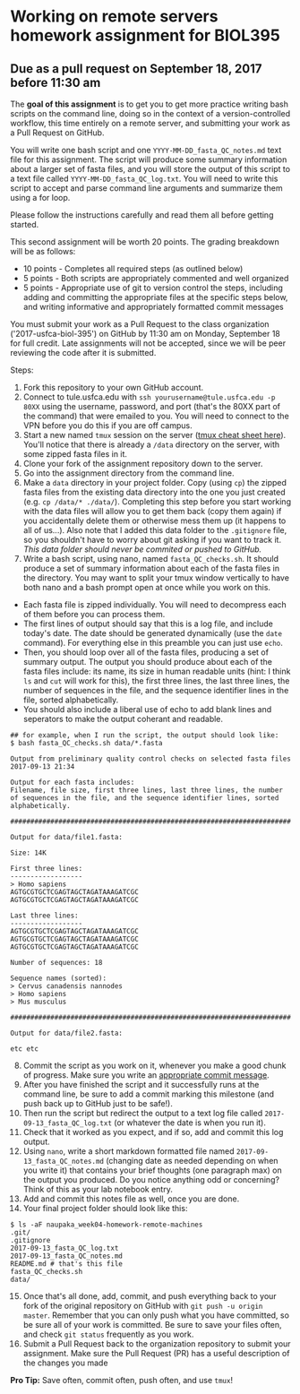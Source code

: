 # Working on remote servers homework assignment for BIOL395
## Due as a pull request on September 18, 2017 before 11:30 am

The **goal of this assignment** is to get you to get more practice writing bash scripts on the command line, doing so in the context of a version-controlled workflow, this time entirely on a remote server, and submitting your work as a Pull Request on GitHub.

You will write one bash script and one `YYYY-MM-DD_fasta_QC_notes.md` text file for this assignment. The script will produce some summary information about a larger set of fasta files, and you will store the output of this script to a text file called `YYYY-MM-DD_fasta_QC_log.txt`. You will need to write this script to accept and parse command line arguments and summarize them using a for loop.

Please follow the instructions carefully and read them all before getting started.

This second assignment will be worth 20 points. The grading breakdown will be as follows:

* 10 points - Completes all required steps (as outlined below)
* 5 points - Both scripts are appropriately commented and well organized
* 5 points - Appropriate use of git to version control the steps, including adding and committing the appropriate files at the specific steps below, and writing informative and appropriately formatted commit messages

You must submit your work as a Pull Request to the class organization ('2017-usfca-biol-395') on GitHub by 11:30 am on Monday, September 18 for full credit. Late assignments will not be accepted, since we will be peer reviewing the code after it is submitted.

Steps:

1. Fork this repository to your own GitHub account.
2. Connect to tule.usfca.edu with `ssh yourusername@tule.usfca.edu -p 80XX` using the username, password, and port (that's the 80XX part of the command) that were emailed to you. You will need to connect to the VPN before you do this if you are off campus.
3. Start a new named `tmux` session on the server ([tmux cheat sheet here](https://gist.github.com/MohamedAlaa/2961058)). You'll notice that there is already a `/data` directory on the server, with some zipped fasta files in it.
4. Clone your fork of the assignment repository down to the server.
5. Go into the assignment directory from the command line.
6. Make a `data` directory in your project folder. Copy (using `cp`) the zipped fasta files from the existing data directory into the one you just created (e.g. `cp /data/* ./data/`). Completing this step before you start working with the data files will allow you to get them back (copy them again) if you accidentally delete them or otherwise mess them up (it happens to all of us...). Also note that I added this data folder to the `.gitignore` file, so you shouldn't have to worry about git asking if you want to track it. *This data folder should never be commited or pushed to GitHub.*
7. Write a bash script, using nano, named `fasta_QC_checks.sh`. It should produce a set of summary information about each of the fasta files in the directory. You may want to split your tmux window vertically to have both nano and a bash prompt open at once while you work on this.
  * Each fasta file is zipped individually. You will need to decompress each of them before you can process them.
  * The first lines of output should say that this is a log file, and include today's date. The date should be generated dynamically (use the `date` command). For everything else in this preamble you can just use `echo`.
  * Then, you should loop over all of the fasta files, producing a set of summary output. The output you should produce about each of the fasta files include: its name, its size in human readable units (hint: I think `ls` and `cut` will work for this), the first three lines, the last three lines, the number of sequences in the file, and the sequence identifier lines in the file, sorted alphabetically.
  * You should also include a liberal use of echo to add blank lines and seperators to make the output coherant and readable.

```
## for example, when I run the script, the output should look like:
$ bash fasta_QC_checks.sh data/*.fasta

Output from preliminary quality control checks on selected fasta files
2017-09-13 21:34

Output for each fasta includes:
Filename, file size, first three lines, last three lines, the number of sequences in the file, and the sequence identifier lines, sorted alphabetically.

######################################################################

Output for data/file1.fasta:

Size: 14K

First three lines:
------------------
> Homo sapiens
AGTGCGTGCTCGAGTAGCTAGATAAAGATCGC
AGTGCGTGCTCGAGTAGCTAGATAAAGATCGC

Last three lines:
------------------
AGTGCGTGCTCGAGTAGCTAGATAAAGATCGC
AGTGCGTGCTCGAGTAGCTAGATAAAGATCGC
AGTGCGTGCTCGAGTAGCTAGATAAAGATCGC

Number of sequences: 18

Sequence names (sorted):
> Cervus canadensis nannodes
> Homo sapiens
> Mus musculus

######################################################################

Output for data/file2.fasta:

etc etc

```

8. Commit the script as you work on it, whenever you make a good chunk of progress. Make sure you write
   an [appropriate commit message](https://chris.beams.io/posts/git-commit/).
9. After you have finished the script and it successfully runs at the command line, be sure to add a commit marking this milestone (and push back up to GitHub just to be safe!).
10. Then run the script but redirect the output to a text log file called `2017-09-13_fasta_QC_log.txt` (or whatever the date is when you run it).
11. Check that it worked as you expect, and if so, add and commit this log output.
12. Using `nano`, write a short markdown formatted file named `2017-09-13_fasta_QC_notes.md` (changing date as needed depending on when you write it) that contains your brief thoughts (one paragraph max) on the output you produced. Do you notice anything odd or concerning? Think of this as your lab notebook entry.
13. Add and commit this notes file as well, once you are done.
14. Your final project folder should look like this:

```
$ ls -aF naupaka_week04-homework-remote-machines
.git/
.gitignore
2017-09-13_fasta_QC_log.txt
2017-09-13_fasta_QC_notes.md
README.md # that's this file
fasta_QC_checks.sh
data/
```

15. Once that's all done, add, commit, and push everything back to your fork of the original repository on GitHub with `git push -u origin master`. Remember that you can only push what you have committed, so be sure all of your work is committed. Be sure to save your files often, and check `git status` frequently as you work.
16. Submit a Pull Request back to the organization repository to submit your assignment. Make sure the Pull Request (PR) has a useful description of the changes you made

**Pro Tip:** Save often, commit often, push often, and use `tmux`!
